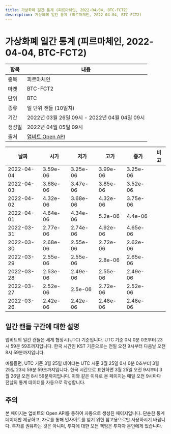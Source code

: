 ```yaml
---
title: 가상화폐 일간 통계 (피르마체인, 2022-04-04, BTC-FCT2)
description: 가상화폐 일간 통계 (피르마체인, 2022-04-04, BTC-FCT2)
---
```



가상화폐 일간 통계 (피르마체인, 2022-04-04, BTC-FCT2)
===

|항목|내용|
|--|--|
|종목|피르마체인|
|마켓|BTC-FCT2|
|단위|BTC|
|종류|일 단위 캔들 (10일치)|
|기간|2022년 03월 26일 09시 - 2022년 04월 04일 09시|
|생성일|2022년 04월 05일 09시|
|출처|[업비트 Open API](https://docs.upbit.com)|


|날짜|시가|저가|고가|종가|비고|
|--|--|--|--|--|--|
|2022-04-04|3.59e-06|3.25e-06|3.99e-06|3.25e-06|    |
|2022-04-03|3.68e-06|3.47e-06|3.85e-06|3.52e-06|    |
|2022-04-02|4.32e-06|3.68e-06|4.32e-06|3.75e-06|    |
|2022-04-01|4.64e-06|4.34e-06|5.2e-06|4.4e-06|    |
|2022-03-31|2.77e-06|2.74e-06|4.92e-06|4.65e-06|    |
|2022-03-30|2.68e-06|2.55e-06|2.72e-06|2.62e-06|    |
|2022-03-29|2.55e-06|2.55e-06|2.8e-06|2.65e-06|    |
|2022-03-28|2.53e-06|2.49e-06|2.55e-06|2.49e-06|    |
|2022-03-27|2.52e-06|2.5e-06|2.72e-06|2.52e-06|    |
|2022-03-26|2.42e-06|2.42e-06|2.48e-06|2.48e-06|    |


일간 캔들 구간에 대한 설명
---


업비트의 일간 캔들은 세계 협정시(UTC) 기준입니다. 
UTC 기준 0시 0분 0초부터 23시 59분 59초까지입니다. 
한국 시간인 KST 기준으로는 전일 오전 9시부터 다음날 오전 8시 59분까지입니다. 


예를들면, UTC 기준 3월 25일 데이터는 UTC 시준 3월 25일 0시 0분 0초부터 3월 25일 23시 59분 59초까지입니다. 
한국 시간으로 표현하면 3월 25일 오전 9시부터 3월 26일 오전 8시 59분까지입니다. 
이와 같은 이유로 본 페이지는 매일 오전 9시마다 전날의 통계 데이터를 자동으로 작성합니다. 


주의
---


본 페이지는 업비트의 Open API를 통하여 자동으로 생성된 페이지입니다. 
단순한 통계 데이터만 제공하고, 자료를 통해 인사이트를 얻기 위한 참고용으로만 사용하시기 바랍니다. 
투자를 권유하는 것은 아니며, 투자에 대한 모든 책임은 투자자 본인에게 있습니다. 

